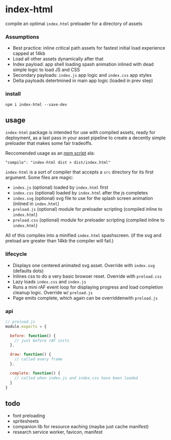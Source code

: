 # index-html

compile an optimal `index.html` preloader for a directory of assets

### Assumptions

- Best practice: inline critical path assets for fastest initial load experience capped at 14kb
- Load all other assets dynamically after that
- Index payload: app shell loading spash animation inlined with dead simple logic to load JS and CSS
- Secondary payloads: `index.js` app logic and `index.css` app styles
- Delta payloads detertmined in main app logic (loaded in prev step)

### install

    npm i index-html --save-dev

## usage

`index-html` package is intended for use with compiled assets, ready for deployment, as a last pass in your asset pipeline to create a decently simple preloader that makes some fair tradeoffs. 

Reccomended usage as an [npm script](https://docs.npmjs.com/misc/scripts) ala:

    "compile": "index-html dist > dist/index.html"

`index-html` is a sort of compiler that accepts a `src` directory for its first argument. Some files are magic:

- `index.js` (optional) loaded by `index.html` first
- `index.css` (optional) loaded by `index.html` after the js completes
- `index.svg` (optional) svg file to use for the splash screen animation (inlined in `index.html`)
- `preload.js` (optional) module for preloader scripting (compiled inline to `index.html`)
- `preload.css` (optional) module for preloader scripting (compiled inline to `index.html`)

All of this compiles into a minified `index.html` spashscreen. (if the svg and preload are greater than 14kb the compiler will fail.)

### lifecycle

- Displays one centered animated svg asset. Override with `index.svg` (defaults dots)
- Inlines css to do a very basic browser reset. Override with `preload.css`
- Lazy loads `index.css` and `index.js`
- Runs a mini rAF event loop for displaying progress and load completion cleanup logic. Override w/ `preload.js`
- Page emits complete, which again can be overriddenwith `preload.js`

### api

```javascript
// preload.js
module.exports = {

  before: function() {
    // just before rAF inits
  },

  draw: function() {
    // called every frame
  },

  complete: function() {
    // called when index.js and index.css have been loaded
  }
}
```

## todo

- font preloading
- spritesheets
- companion lib for resource eaching (maybe just cache manifest)
- research service worker, favicon, manifest
